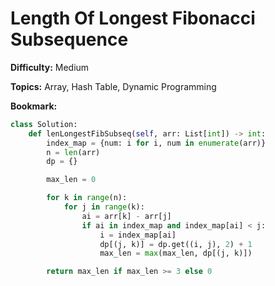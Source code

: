 # Length Of Longest Fibonacci Subsequence

**Difficulty:** Medium

**Topics:** Array, Hash Table, Dynamic Programming

**Bookmark:**

```python
class Solution:
    def lenLongestFibSubseq(self, arr: List[int]) -> int:
        index_map = {num: i for i, num in enumerate(arr)}
        n = len(arr)
        dp = {}

        max_len = 0

        for k in range(n):
            for j in range(k):
                ai = arr[k] - arr[j]
                if ai in index_map and index_map[ai] < j:
                    i = index_map[ai]
                    dp[(j, k)] = dp.get((i, j), 2) + 1
                    max_len = max(max_len, dp[(j, k)])

        return max_len if max_len >= 3 else 0
```
